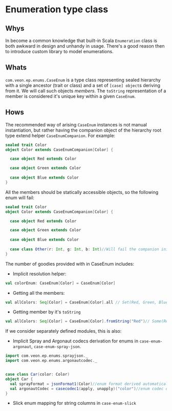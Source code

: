 # Enumeration type class

## Whys 
In become a common knowledge that built-in Scala `Enumeration` class is both awkward in design and unhandy in usage.
There's a good reason then to introduce custom library to model enumerations.

## Whats
`com.veon.ep.enums.CaseEnum` is a type class representing sealed hierarchy with a single ancestor (trait or class)
and a set of `[case] object`s deriving from it. We will call such objects _members_. 
The `toString` representation of a member is considered it's unique key within a given `CaseEnum`.

## Hows
The recommended way of arising `CaseEnum` instances is 
not manual instantiation, but rather having the companion object of the hierarchy root type extend 
helper `CaseEnumCompanion`.  For example:

```scala
sealed trait Color
object Color extends CaseEnumCompanion[Color] {

  case object Red extends Color

  case object Green extends Color
  
  case object Blue extends Color
}

```

All the members should be statically accessible objects, so the following enum will fail:

```scala
sealed trait Color
object Color extends CaseEnumCompanion[Color] {

  case object Red extends Color

  case object Green extends Color
  
  case object Blue extends Color
  
  case class Other(r: Int, g: Int, b: Int)//Will fail the companion initialization!
}

```

The number of goodies provided with in CaseEnum includes:
* Implicit resolution helper: 

```scala
val colorEnum: CaseEnum[Color] = CaseEnum[Color]
```

* Getting all the members: 

```scala
val allColors: Seq[Color] = CaseEnum[Color].all // Set(Red, Green, Blue)
```

* Getting member by it's `toString`

```scala
val allColors: Seq[Color] = CaseEnum[Color].fromString("Red")// Some(Red)
```


If we consider separately defined modules, this is also:
* Implicit Spray and Argonaut codecs derivation for enums in `case-enum-argonaut`, `case-enum-spray-json`.

```scala
import com.veon.ep.enums.sprayjson._
import com.veon.ep.enums.argonautcodec._


case class Car(color: Color)
object Car {
  val sprayFormat = jsonFormat1(Color)//enum format derived automatically
  val argonautCodec = casecodec1(apply, unapply)("color")//enum codec derived automatically
}
```

* Slick enum mapping for string columns in `case-enum-slick`
